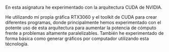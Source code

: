 En esta asignatura he experimentado con la arquitectura CUDA de NVIDIA. 

He utilizando mi propia gráfica RTX3060 y el toolkit de CUDA para crear diferentes programas, donde principalmente hemos experimentado con el potente uso de esta arquitectura para aumentar la potencia de cómputo frente a problemas altamente paralelizables. También he experimentado de forma básica como generar gráficos por computador utilizando esta técnología.

